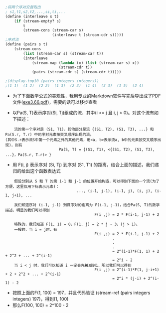 ```scheme
;将两个序对交替取出
; s1,t1,s2,t2,...,si,ti,...
(define (interleave s t)
    (if (stream-empty? s)
        t
        (stream-cons (stream-car s)
                     (interleave t (stream-cdr s)))))
;序对流
(define (pairs s t)
    (stream-cons
        (list (stream-car s) (stream-car t))
        (interleave
            (stream-map (lambda (x) (list (stream-car s) x))
                        (stream-cdr t))
            (pairs (stream-cdr s) (stream-cdr t)))))

;(display-top10 (pairs integers integers))
;(1 1)  (1 2)  (2 2)  (1 3)  (2 3)  (1 4)  (3 3)  (1 5)  (2 4) 
```

- 为了下面数学公式的美观性，我用专业的Markdown软件写完后导出成了PDF文件([exe3.66.pdf](https://github.com/Perry961002/Learning-notes-of-SICP/blob/master/Chap3/exercise/exe3.66.pdf))，需要的话可以移步查看

- 以Pa(S, T)表示序对(Si, Tj)组成的流，其中(i <= j 且 i, j > 0)。对这个流有如下描述：
```
    流的第一个序对是 (S1, T1)，其他部分是流 {(S1, T2), (S1, T3), ...} 和 Pa(S.r, T.r) 中的序对元素按交叉顺序出现的流。
(其中S.r表示流S中第一个元素之外的其他元素，用<a, b>表示流a, b中的元素按交叉顺序出现)，则有
                        Pa(S, T) = {(S1, T1), <{(S1, T2), (S1, T3), ...}，Pa(S.r, T.r)> }
```

- 用 F(i, j) 表示序对 (Si, Tj) 到序对 (S1, T1) 的距离，结合上面的描述，我们递归的给出这个函数表达式
```
    假设分别从 S 和 T 的第 i-1 和 j-1 的位置开始构造，可以得到下面的一个流(为了方便，这里仅用下标表示元素)：
                                ..., (i-1, j-1), (i-1, j), (i, j), (i-1, j+1), ...
    
    我们知道序对 (i-1, j-1) 到首序对的距离为 F(i-1, j-1)，结合Pa(S, T)的数学描述，明显的我们可以得到
                                        F(i ,j) = 2 * F(i-1, j-1) + 2
    
    特殊的，我们知道 F(1, 1) = 0，F(1, j) = 2 * j - 3，(j > 1)。
    一般的，当 i = j时，有
                                        F(i ,j) = 2 * F(i-1, j-1) + 2
                                                .
                                                .
                                                .
                                                = 2^(i-1)*F(1, 1) + 2 + 2^2 + ... + 2^(i-1)
                                                = 2^i - 2
    当 i < j 时，我们可以知道 i 一定会先被减到1，所以我们可以得到
                                        F(i ,j) = 2^(i-1)*F(1, j-i+1) + 2 + 2^2 + ... + 2^(i-1)
                                                = 2^i * (j-i) + 2^(i-1) - 2
```

- 按照上面的F(1, 100) = 197，并且代码验证 (stream-ref (pairs integers integers) 197)，得到(1, 100)
- 那么F(100, 100) = 2^100 - 2